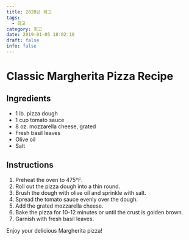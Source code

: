 ```yaml
---
title: 2020년 회고
tags:
  - 회고
category: 회고
date: 2019-01-05 18:02:10
draft: false
info: false
---
```

# Classic Margherita Pizza Recipe

## Ingredients

- 1 lb. pizza dough
- 1 cup tomato sauce
- 8 oz. mozzarella cheese, grated
- Fresh basil leaves
- Olive oil
- Salt

## Instructions

1. Preheat the oven to 475°F.
2. Roll out the pizza dough into a thin round.
3. Brush the dough with olive oil and sprinkle with salt.
4. Spread the tomato sauce evenly over the dough.
5. Add the grated mozzarella cheese.
6. Bake the pizza for 10-12 minutes or until the crust is golden brown.
7. Garnish with fresh basil leaves.

Enjoy your delicious Margherita pizza!